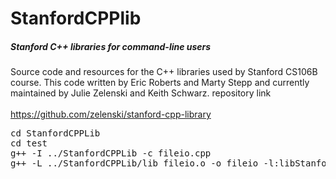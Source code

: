 # StanfordCPPlib
##### Stanford C++ libraries for command-line users <br />
Source code and resources for the C++ libraries used by Stanford CS106B course. This code written by Eric Roberts and Marty Stepp and currently maintained by Julie Zelenski and Keith Schwarz.
repository link <br />
<br />
https://github.com/zelenski/stanford-cpp-library

<pre>cd StanfordCPPLib
cd test
g++ -I ../StanfordCPPLib -c fileio.cpp
g++ -L ../StanfordCPPLib/lib fileio.o -o fileio -l:libStanfordCPPLib
</pre>
